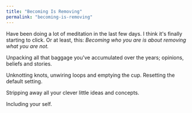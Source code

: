 ```yaml
---
title: "Becoming Is Removing"
permalink: "becoming-is-removing"
---
```


Have been doing a lot of meditation in the last few days. I think it's finally starting to click. Or at least, this: *Becoming who you are is about removing what you are not.*

Unpacking all that baggage you've accumulated over the years; opinions, beliefs and stories.

Unknotting knots, unwiring loops and emptying the cup. Resetting the default setting.

Stripping away all your clever little ideas and concepts.

Including your self.
